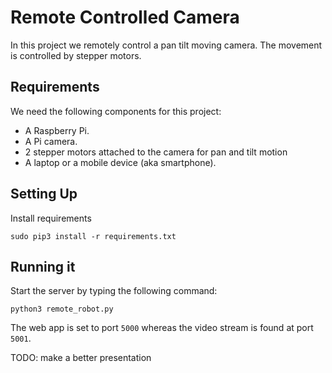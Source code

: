 # Remote Controlled Camera

In this project we remotely control a pan tilt moving camera. The movement is controlled by stepper motors.

## Requirements

We need the following components for this project:

* A Raspberry Pi.
* A Pi camera.
* 2 stepper motors attached to the camera for pan and tilt motion
* A laptop or a mobile device (aka smartphone).

## Setting Up

Install requirements
 ```
 sudo pip3 install -r requirements.txt
 ```
 
## Running it

Start the server by typing the following command:
```
python3 remote_robot.py
```

The web app is set to port `5000` whereas the video stream is found at port `5001`.

TODO: make a better presentation

